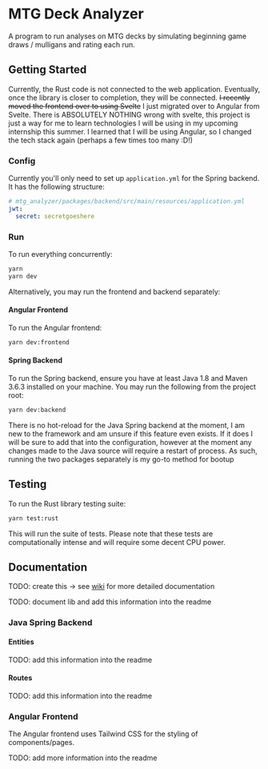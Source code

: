 # MTG Deck Analyzer

A program to run analyses on MTG decks by simulating beginning game draws / mulligans and rating each run.

## Getting Started

Currently, the Rust code is not connected to the web application. Eventually, once the library is closer to completion, they will be connected. ~~I recently moved the frontend over to using Svelte~~ I just migrated over to Angular from Svelte. There is ABSOLUTELY NOTHING wrong with svelte, this project is just a way for me to learn technologies I will be using in my upcoming internship this summer. I learned that I will be using Angular, so I changed the tech stack again (perhaps a few times too many :D!)

### Config

Currently you'll only need to set up `application.yml` for the Spring backend. It has the following structure:

```yml
# mtg_analyzer/packages/backend/src/main/resources/application.yml
jwt:
  secret: secretgoeshere
```

### Run

To run everything concurrently:

```bash
yarn
yarn dev
```

Alternatively, you may run the frontend and backend separately:

#### Angular Frontend

To run the Angular frontend:

```bash
yarn dev:frontend
```

#### Spring Backend

To run the Spring backend, ensure you have at least Java 1.8 and Maven 3.6.3 installed on your machine. You may run the following from the project root:

```bash
yarn dev:backend
```

There is no hot-reload for the Java Spring backend at the moment, I am new to the framework and am unsure if this feature even exists. If it does I will be sure to add that into the configuration, however at the moment any changes made to the Java source will require a restart of process. As such, running the two packages separately is my go-to method for bootup

## Testing

To run the Rust library testing suite:

```bash
yarn test:rust
```

This will run the suite of tests. Please note that these tests are computationally intense and will require some decent CPU power.

## Documentation

TODO: create this -> see [wiki](https://github.com/aaronleopold/mtg_analyzer/wiki) for more detailed documentation

TODO: document lib and add this information into the readme

### Java Spring Backend

#### Entities

TODO: add this information into the readme

#### Routes

TODO: add this information into the readme

### Angular Frontend

The Angular frontend uses Tailwind CSS for the styling of components/pages.

TODO: add more information into the readme
